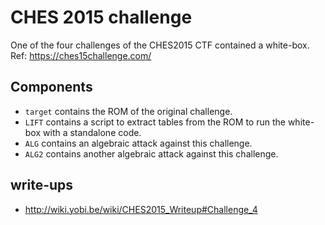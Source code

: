 # CHES 2015 challenge

One of the four challenges of the CHES2015 CTF contained a white-box.  
Ref: https://ches15challenge.com/

Components
----------

* `target` contains the ROM of the original challenge.
* `LIFT` contains a script to extract tables from the ROM to run the white-box with a standalone code.
* `ALG` contains an algebraic attack against this challenge.
* `ALG2` contains another algebraic attack against this challenge.

write-ups
---------
* http://wiki.yobi.be/wiki/CHES2015_Writeup#Challenge_4
